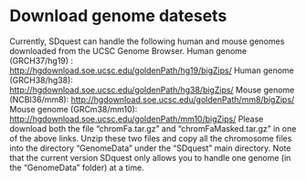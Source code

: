 
# Download genome datesets
Currently, SDquest can handle the following human and mouse genomes downloaded from the UCSC Genome Browser.
Human genome (GRCH37/hg19) : http://hgdownload.soe.ucsc.edu/goldenPath/hg19/bigZips/
Human genome (GRCH38/hg38): http://hgdownload.soe.ucsc.edu/goldenPath/hg38/bigZips/
Mouse genome (NCBI36/mm8): http://hgdownload.soe.ucsc.edu/goldenPath/mm8/bigZips/
Mouse genome (GRCm38/mm10): http://hgdownload.soe.ucsc.edu/goldenPath/mm10/bigZips/
Please download both the file “chromFa.tar.gz” and “chromFaMasked.tar.gz” in one of the above links. Unzip these two files and copy all the chromosome files into the directory “GenomeData” under the “SDquest” main directory. Note that the current version SDquest only allows you to handle one genome (in the “GenomeData” folder) at a time.
